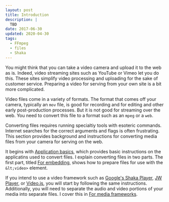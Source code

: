 ```yaml
---
layout: post
title: Introduction
description: |
  TBD
date: 2017-06-30
updated: 2020-04-30
tags:
  - FFmpeg
  - files
  - Shaka
---
```


You might think that you can take a video camera and upload it to the web as is.
Indeed, video streaming sites such as YouTube or Vimeo let you do this. These
sites simplify video processing and uploading for the sake of customer
service. Preparing a video for serving from your own site is a bit more
complicated.

Video files come in a variety of formats. The format that comes off your camera,
typically an `mov` file, is good for recording and for editing and other early
post-production processes. But it is not good for streaming over the web. You
need to convert this file to a format such as an `mpeg` or a `web`.

Converting files requires running specialtiy tools with esoteric commands.
Internet searches for the correct arguments and flags is often frustrating. This
section provides background and instructions for converting media files from
your camera for serving on the web.

It begins with [Application basics](application-basics), which provides basic
instructions on the applicatins used to convert files. I explain converting
files in two parts. The first part, titled [For embedding](for-embedding), shows
how to prepare files for use with the `&lt;video>` element.

If you intend to use a video framework such as [Google's Shaka
Player](https://github.com/google/shaka-player), [JW
Player](https://developer.jwplayer.com/), or [Video.js](http://videojs.com/),
you will start by following the same instructions. Additionally, you will need
to separate the audio and video portions of your media into separate files. I
cover this in [For media frameworks](for-frameworks).
